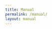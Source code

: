 ```yaml
---
title: Manual
permalink: /manual/
layout: manual
---
```

<!-- El contenido real se trae desde la collection manual_sections -->
